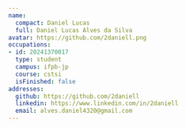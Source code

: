 ```yaml
---
name:
  compact: Daniel Lucas
  full: Daniel Lucas Alves da Silva
avatar: https://github.com/2daniell.png
occupations:
- id: 20241370017
  type: student
  campus: ifpb-jp
  course: cstsi
  isFinished: false
addresses:
  github: https://github.com/2daniell
  linkedin: https://www.linkedin.com/in/2daniell
  email: alves.daniel4320@gmail.com
---
```

